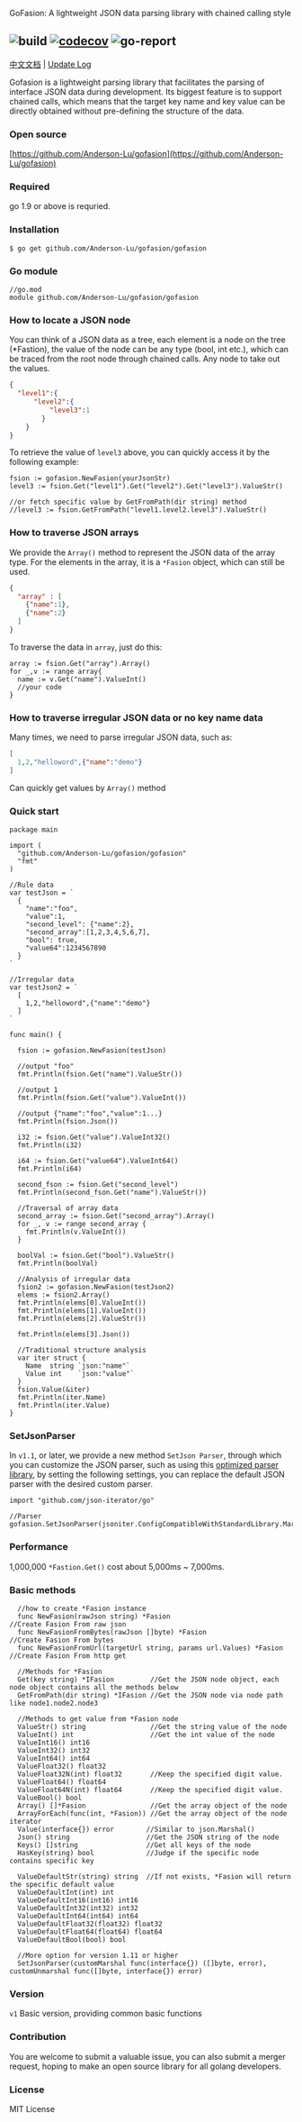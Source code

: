 <!-- ![logo](https://github.com/Anderson-Lu/gofasion/blob/master/logo.png)  -->

GoFasion: A lightweight JSON data parsing library with chained calling style

![build](https://travis-ci.com/Anderson-Lu/gofasion.svg?branch=master)
[![codecov](https://codecov.io/gh/Anderson-Lu/gofasion/branch/master/graph/badge.svg)](https://codecov.io/gh/Anderson-Lu/gofasion)
![go-report](https://goreportcard.com/badge/github.com/Anderson-Lu/gofasion)
---

[中文文档](https://github.com/Anderson-Lu/gofasion/blob/master/readme_cn.md) | [Update Log](https://github.com/Anderson-Lu/gofasion/wiki/Update-Logs)

Gofasion is a lightweight parsing library that facilitates the parsing of interface JSON data during development. Its biggest feature is to support chained calls, which means that the target key name and key value can be directly obtained without pre-defining the structure of the data.


### Open source

[https://github.com/Anderson-Lu/gofasion](https://github.com/Anderson-Lu/gofasion)

### Required

go 1.9 or above is requried.

### Installation

```shell
$ go get github.com/Anderson-Lu/gofasion/gofasion
```

### Go module

```shell
//go.mod
module github.com/Anderson-Lu/gofasion/gofasion
```

### How to locate a JSON node

You can think of a JSON data as a tree, each element is a node on the tree (*Fastion), the value of the node can be any type (bool, int etc.), which can be traced from the root node through chained calls. Any node to take out the values.

```json
{
  "level1":{
      "level2":{
          "level3":1
        }
    }
}
```

To retrieve the value of `level3` above, you can quickly access it by the following example:

```golang
fsion := gofasion.NewFasion(yourJsonStr)
level3 := fsion.Get("level1").Get("level2").Get("level3").ValueStr()

//or fetch specific value by GetFromPath(dir string) method 
//level3 := fsion.GetFromPath("level1.level2.level3").ValueStr()
```

### How to traverse JSON arrays

We provide the `Array()` method to represent the JSON data of the array type. For the elements in the array, it is a `*Fasion` object, which can still be used.

```json
{
  "array" : [
    {"name":1},
    {"name":2}
  ]
}
```

To traverse the data in `array`, just do this:

```golang
array := fsion.Get("array").Array()
for _,v := range array{
  name := v.Get("name").ValueInt()
  //your code
}
```

### How to traverse irregular JSON data or no key name data

Many times, we need to parse irregular JSON data, such as:

```json
[
  1,2,"helloword",{"name":"demo"}
] 
```

Can quickly get values ​​by `Array()` method

### Quick start

```golang
package main

import (
  "github.com/Anderson-Lu/gofasion/gofasion"
  "fmt"
)

//Rule data
var testJson = `
  {
    "name":"foo",
    "value":1,
    "second_level": {"name":2},
    "second_array":[1,2,3,4,5,6,7],
    "bool": true,
    "value64":1234567890
  }
`

//Irregular data
var testJson2 = `
  [
    1,2,"helloword",{"name":"demo"}
  ]  
`

func main() {
  
  fsion := gofasion.NewFasion(testJson)

  //output "foo"
  fmt.Println(fsion.Get("name").ValueStr())
  
  //output 1
  fmt.Println(fsion.Get("value").ValueInt())
  
  //output {"name":"foo","value":1...}
  fmt.Println(fsion.Json())

  i32 := fsion.Get("value").ValueInt32()
  fmt.Println(i32)

  i64 := fsion.Get("value64").ValueInt64()
  fmt.Println(i64)

  second_fson := fsion.Get("second_level")
  fmt.Println(second_fson.Get("name").ValueStr())

  //Traversal of array data
  second_array := fsion.Get("second_array").Array()
  for _, v := range second_array {
    fmt.Println(v.ValueInt())
  }

  boolVal := fsion.Get("bool").ValueStr()
  fmt.Println(boolVal)

  //Analysis of irregular data
  fsion2 := gofasion.NewFasion(testJson2)
  elems := fsion2.Array()
  fmt.Println(elems[0].ValueInt())
  fmt.Println(elems[1].ValueInt())
  fmt.Println(elems[2].ValueStr())

  fmt.Println(elems[3].Json())

  //Traditional structure analysis
  var iter struct {
    Name  string `json:"name"`
    Value int    `json:"value"`
  }
  fsion.Value(&iter)
  fmt.Println(iter.Name)
  fmt.Println(iter.Value)
}

```

### SetJsonParser

In `v1.1`, or later, we provide a new method `SetJson Parser`, through which you can customize the JSON parser, such as using this [optimized parser library](https://github.com/json-iterator/go), by setting the following settings, you can replace the default JSON parser with the desired custom parser.

```golang
import "github.com/json-iterator/go"

//Parser
gofasion.SetJsonParser(jsoniter.ConfigCompatibleWithStandardLibrary.Marshal,jsoniter.ConfigCompatibleWithStandardLibrary.Unmarshal)

```



### Performance

1,000,000 `*Fastion.Get()` cost about 5,000ms ~ 7,000ms.

### Basic methods

```golang
  //how to create *Fasion instance
  func NewFasion(rawJson string) *Fasion                              //Create Fasion From raw json
  func NewFasionFromBytes(rawJson []byte) *Fasion                     //Create Fasion From bytes
  func NewFasionFromUrl(targetUrl string, params url.Values) *Fasion  //Create Fasion From http get

  //Methods for *Fasion
  Get(key string) *IFasion         //Get the JSON node object, each node object contains all the methods below
  GetFromPath(dir string) *IFasion //Get the JSON node via node path like node1.node2.node3

  //Methods to get value from *Fasion node
  ValueStr() string                //Get the string value of the node
  ValueInt() int                   //Get the int value of the node
  ValueInt16() int16 
  ValueInt32() int32   
  ValueInt64() int64
  ValueFloat32() float32
  ValueFloat32N(int) float32       //Keep the specified digit value. 
  ValueFloat64() float64
  ValueFloat64N(int) float64       //Keep the specified digit value. 
  ValueBool() bool
  Array() []*Fasion                //Get the array object of the node
  ArrayForEach(func(int, *Fasion)) //Get the array object of the node iterator
  Value(interface{}) error        //Similar to json.Marshal()
  Json() string                   //Get the JSON string of the node
  Keys() []string                 //Get all keys of the node
  HasKey(string) bool             //Judge if the specific node contains specific key

  ValueDefaultStr(string) string  //If not exists, *Fasion will return the specific default value
  ValueDefaultInt(int) int
  ValueDefaultInt16(int16) int16
  ValueDefaultInt32(int32) int32
  ValueDefaultInt64(int64) int64
  ValueDefaultFloat32(float32) float32
  ValueDefaultFloat64(float64) float64
  ValueDefaultBool(bool) bool

  //More option for version 1.11 or higher
  SetJsonParser(customMarshal func(interface{}) ([]byte, error), customUnmarshal func([]byte, interface{}) error)
```

### Version

`v1` Basic version, providing common basic functions

### Contribution

You are welcome to submit a valuable issue, you can also submit a merger request, hoping to make an open source library for all golang developers.

### License

MIT License
